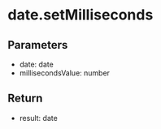 # date.setMilliseconds

## Parameters
- date: date
- millisecondsValue: number


## Return
- result: date
